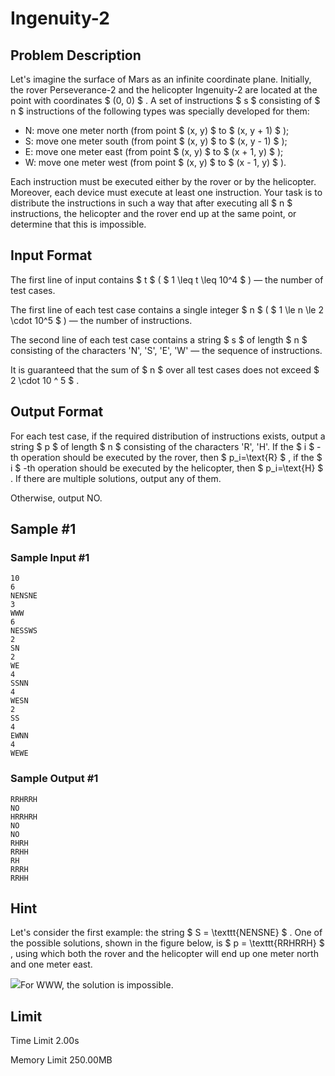 # Ingenuity-2

## Problem Description

Let's imagine the surface of Mars as an infinite coordinate plane. Initially, the rover Perseverance-2 and the helicopter Ingenuity-2 are located at the point with coordinates $ (0, 0) $ . A set of instructions $ s $ consisting of $ n $ instructions of the following types was specially developed for them:

- N: move one meter north (from point $ (x, y) $ to $ (x, y + 1) $ );
- S: move one meter south (from point $ (x, y) $ to $ (x, y - 1) $ );
- E: move one meter east (from point $ (x, y) $ to $ (x + 1, y) $ );
- W: move one meter west (from point $ (x, y) $ to $ (x - 1, y) $ ).

Each instruction must be executed either by the rover or by the helicopter. Moreover, each device must execute at least one instruction. Your task is to distribute the instructions in such a way that after executing all $ n $ instructions, the helicopter and the rover end up at the same point, or determine that this is impossible.

## Input Format

The first line of input contains $ t $ ( $ 1 \leq t \leq 10^4 $ ) — the number of test cases.

The first line of each test case contains a single integer $ n $ ( $ 1 \le n \le 2 \cdot 10^5 $ ) — the number of instructions.

The second line of each test case contains a string $ s $ of length $ n $ consisting of the characters 'N', 'S', 'E', 'W' — the sequence of instructions.

It is guaranteed that the sum of $ n $ over all test cases does not exceed $ 2 \cdot 10 ^ 5 $ .

## Output Format

For each test case, if the required distribution of instructions exists, output a string $ p $ of length $ n $ consisting of the characters 'R', 'H'. If the $ i $ -th operation should be executed by the rover, then $ p_i=\text{R} $ , if the $ i $ -th operation should be executed by the helicopter, then $ p_i=\text{H} $ . If there are multiple solutions, output any of them.

Otherwise, output NO.

## Sample #1

### Sample Input #1

```
10
6
NENSNE
3
WWW
6
NESSWS
2
SN
2
WE
4
SSNN
4
WESN
2
SS
4
EWNN
4
WEWE
```

### Sample Output #1

```
RRHRRH
NO
HRRHRH
NO
NO
RHRH
RRHH
RH
RRRH
RRHH
```

## Hint

Let's consider the first example: the string $ S = \texttt{NENSNE} $ . One of the possible solutions, shown in the figure below, is $ p = \texttt{RRHRRH} $ , using which both the rover and the helicopter will end up one meter north and one meter east.

 ![](https://cdn.luogu.com.cn/upload/vjudge_pic/CF1974D/6e8d0f788b954d2ceff54878d55afda06efd52c8.png)For WWW, the solution is impossible.

## Limit



Time Limit
2.00s

Memory Limit
250.00MB